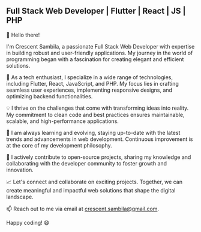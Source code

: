 ## Full Stack Web Developer | Flutter | React | JS | PHP

👋 Hello there! 

I'm Crescent Sambila, a passionate Full Stack Web Developer with expertise in building robust and user-friendly applications. My journey in the world of programming began with a fascination for creating elegant and efficient solutions.

🚀 As a tech enthusiast, I specialize in a wide range of technologies, including Flutter, React, JavaScript, and PHP. My focus lies in crafting seamless user experiences, implementing responsive designs, and optimizing backend functionalities.

💡 I thrive on the challenges that come with transforming ideas into reality. My commitment to clean code and best practices ensures maintainable, scalable, and high-performance applications.

🌱 I am always learning and evolving, staying up-to-date with the latest trends and advancements in web development. Continuous improvement is at the core of my development philosophy.

🎯 I actively contribute to open-source projects, sharing my knowledge and collaborating with the developer community to foster growth and innovation.

📈 Let's connect and collaborate on exciting projects. Together, we can create meaningful and impactful web solutions that shape the digital landscape.

📫 Reach out to me via email at crescent.sambila@gmail.com.

Happy coding! 😄
